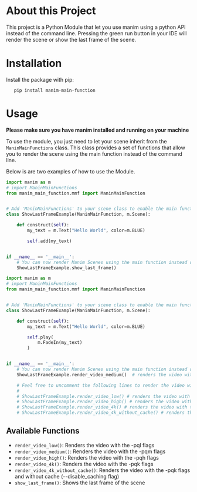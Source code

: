 
# About this Project

This project is a Python Module that let you use manim using a python API instead of the command line.
Pressing the green run button in your IDE will render the scene or show the last frame of the scene.

# Installation

Install the package with pip:
```
   pip install manim-main-function
```

# Usage

**Please make sure you have manim installed and running on your machine**

To use the module, you just need to let your scene inherit from the `ManinMainFunctions` class.
This class provides a set of functions that allow you to render the scene using the main function instead of the command line.

Below is are two examples of how to use the Module.

```python
import manim as m
# import ManinMainFunctions
from manim_main_function.mmf import ManinMainFunction


# Add 'ManinMainFunctions' to your scene class to enable the main function
class ShowLastFrameExample(ManinMainFunction, m.Scene):

    def construct(self):
        my_text = m.Text("Hello World", color=m.BLUE)

        self.add(my_text)


if __name__ == '__main__':
    # You can now render Manim Scenes using the main function instead of the command line!
    ShowLastFrameExample.show_last_frame()
```

```python
import manim as m
# import ManinMainFunctions
from manim_main_function.mmf import ManinMainFunction


# Add 'ManinMainFunctions' to your scene class to enable the main function
class ShowLastFrameExample(ManinMainFunction, m.Scene):

    def construct(self):
        my_text = m.Text("Hello World", color=m.BLUE)

        self.play(
            m.FadeIn(my_text)
        )


if __name__ == '__main__':
    # You can now render Manim Scenes using the main function instead of the command line!
    ShowLastFrameExample.render_video_medium()  # renders the video with the -pqm flags

    # Feel free to uncomment the following lines to render the video with different quality settings:
    # 
    # ShowLastFrameExample.render_video_low() # renders the video with the -pql flags
    # ShowLastFrameExample.render_video_high() # renders the video with the -pqh flags
    # ShowLastFrameExample.render_video_4k() # renders the video with the -pqk flags
    # ShowLastFrameExample.render_video_4k_without_cache() # renders the video with the -pqk flags and without cache (--disable_caching flag)


```
## Available Functions
- `render_video_low()`: Renders the video with the -pql flags
- `render_video_medium()`: Renders the video with the -pqm flags
- `render_video_high()`: Renders the video with the -pqh flags
- `render_video_4k()`: Renders the video with the -pqk flags
- `render_video_4k_without_cache()`: Renders the video with the -pqk flags and without cache (--disable_caching flag)
- `show_last_frame()`: Shows the last frame of the scene